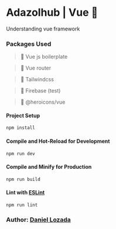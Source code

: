 # Adazolhub | Vue 👷

Understanding vue framework

### Packages Used

> 🍃 Vue js boilerplate

> 🍃 Vue router

> 🍃 Tailwindcss

> 🍃 Firebase (test)

> 🍃 @heroicons/vue

#### Project Setup

```sh
npm install
```

#### Compile and Hot-Reload for Development

```sh
npm run dev
```

#### Compile and Minify for Production

```sh
npm run build
```

#### Lint with [ESLint](https://eslint.org/)

```sh
npm run lint
```

### Author: [Daniel Lozada](https://github.com/adazol123)

